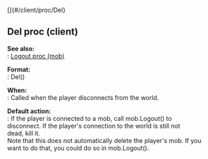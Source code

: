 []{#/client/proc/Del}    
## Del proc (client)    
**See also:**    
:   [Logout proc (mob)](ref/mob/proc/Logout)    
<!-- -->    
**Format:**    
:   Del()    
<!-- -->    
**When:**    
:   Called when the player disconnects from the world.    
<!-- -->    
**Default action:**    
:   If the player is connected to a mob, call mob.Logout() to    
    disconnect. If the player\'s connection to the world is still not    
    dead, kill it.    
Note that this does not automatically delete the player\'s mob. If you    
want to do that, you could do so in mob.Logout().  